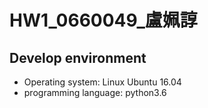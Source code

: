# HW1_0660049_盧姵諄

## Develop environment
- Operating system: Linux Ubuntu 16.04
- programming language: python3.6
